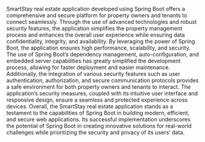 SmartStay real estate application developed using Spring Boot offers a comprehensive and secure platform for property owners and tenants to connect seamlessly. Through the use of advanced technologies and robust security features, the application simplifies the property management process and enhances the overall user experience while ensuring data confidentiality, integrity, and availability. By leveraging the power of Spring Boot, the application ensures high performance, scalability, and security. The use of Spring Boot’s dependency management, auto-configuration, and embedded server capabilities has greatly simplified the development process, allowing for faster deployment and easier maintenance. Additionally, the integration of various security features such as user authentication, authorization, and secure communication protocols provides a safe environment for both property owners and tenants to interact. The application’s security measures, coupled with its intuitive user interface and responsive design, ensure a seamless and protected experience across devices. Overall, the SmartStay real estate application stands as a testament to the capabilities of Spring Boot in building modern, efficient, and secure web applications. Its successful implementation underscores the potential of Spring Boot in creating innovative solutions for real-world challenges while prioritizing the security and privacy of its users’ data.
